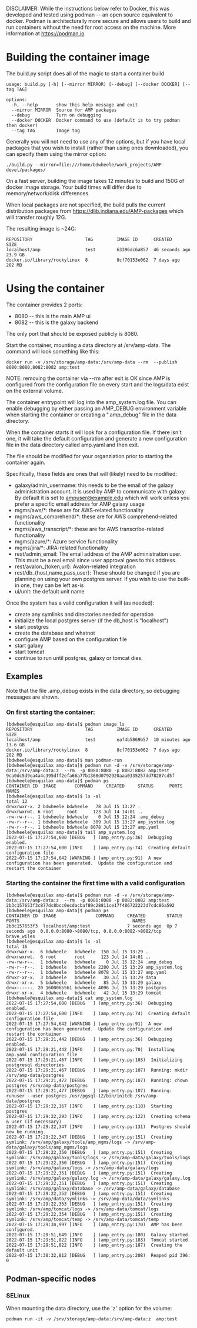 DISCLAIMER:  While the instructions below refer to Docker, this was developed
and tested using podman -- an open source equivalent to docker.  Podman is
architecturally more secure and allows users to build and run containers 
without the need for root access on the machine.  More information at
https://podman.io

# Building the container image

The build.py script does all of the magic to start a container build

```
usage: build.py [-h] [--mirror MIRROR] [--debug] [--docker DOCKER] [--tag TAG]

options:
  -h, --help       show this help message and exit
  --mirror MIRROR  Source for AMP packages
  --debug          Turn on debugging
  --docker DOCKER  Docker command to use (default is to try podman then docker)
  --tag TAG        Image tag
```

Generally you will not need to use any of the options, but if you have local packages
that you wish to install (rather than using ones downloaded), you can specify them 
using the mirror option:

```
./build.py --mirror=file:///home/bdwheele/work_projects/AMP-devel/packages/
```

On a fast server, building the image takes 12 minutes to build and 150G of docker image storage.
Your build times will differ due to memory/network/disk differences.

When local packages are not specified, the build pulls the current distribution packages from 
https://dlib.indiana.edu/AMP-packages which will transfer roughly 12G.

The resulting image is ~24G:

```
REPOSITORY                    TAG         IMAGE ID      CREATED         SIZE
localhost/amp                 test        63396dc6a857  46 seconds ago  23.9 GB
docker.io/library/rockylinux  8           8cf70153e062  7 days ago      202 MB
```


# Using the container
The container provides 2 ports:
* 8080 -- this is the main AMP ui
* 8082 -- this is the galaxy backend

The only port that should be exposed publicly is 8080.


Start the container, mounting a data directory at /srv/amp-data.  The
command will look something like this:

```
docker run -v /srv/storage/amp-data:/srv/amp-data --rm  --publish 8080:8080,8082:8082 amp:test
```

NOTE: removing the container via --rm after exit is OK since AMP is configured
from the configuration file on every start and the logs/data exist on the
external volume.

The container entrypoint will log into the amp_system.log file.  You can
enable debugging by either passing an AMP_DEBUG environment variable when
starting the container or creating a ".amp_debug" file in the data directory.

When the container starts it will look for a configuration file.  If there isn't
one, it will take the default configuration and generate a new configuration 
file in the data directory called amp.yaml and then exit.  

The file should be modified for your organziation prior to starting the container
again.

Specifically, these fields are ones that will (likely) need to be
modified:
* galaxy/admin_usermame:  this needs to be the email of the galaxy administration account.
  it is used by AMP to communicate with galaxy.  By default it is set to ampuser@example.edu
  which will work unless you prefer a specific email address for AMP galaxy usage
* mgms/aws/*:  these are for AWS-related functionality
* mgms/aws_comprehend/*:  these are for AWS comprehend-related functionality
* mgms/aws_transcript/*:  these are for AWS transcribe-related functionality
* mgms/azure/*:  Azure service functionality
* mgms/jira/*:  JIRA-related functionality
* rest/admin_email:  The email address of the AMP administration user. This must be a
  real email since user approval goes to this address.
* rest/avalon_{token,url}: Avalon-related integration
* rest/db_{host,name,pass,user}:  These should be changed if you are planning on 
  using your own postgres server.  If you wish to use the built-in one, they can
  be left as-is
* ui/unit:  the default unit name 

Once the system has a valid configuration it will (as needed):
* create any symlinks and directories needed for operation
* initialize the local postgres server (if the db_host is "localhost")
* start postgres 
* create the database and whatnot
* configure AMP based on the configuration file
* start galaxy
* start tomcat
* continue to run until postgres, galaxy or tomcat dies.


## Examples
Note that the file .amp_debug exists in the data directory, so debugging messages are shown.

### On first starting the container:

```
[bdwheele@esquilax amp-data]$ podman image ls
REPOSITORY                    TAG         IMAGE ID      CREATED         SIZE
localhost/amp                 test        eaf4b5869b57  10 minutes ago  13.6 GB
docker.io/library/rockylinux  8           8cf70153e062  7 days ago      202 MB
[bdwheele@esquilax amp-data]$ man podman-run
[bdwheele@esquilax amp-data]$ podman run -d -v /srv/storage/amp-data:/srv/amp-data:z  --rm  -p 8080:8080 -p 8082:8082 amp:test
9ca0dc5d9ea4a4c395dff2efa66a77b1368d0792920aaa0335257dd78287cd5f
[bdwheele@esquilax amp-data]$ podman ps
CONTAINER ID  IMAGE       COMMAND     CREATED     STATUS      PORTS       NAMES
[bdwheele@esquilax amp-data]$ ls -al
total 12
drwxrwxr-x. 2 bdwheele bdwheele   78 Jul 15 13:27 .
drwxrwxrwt. 6 root     root      123 Jul 14 14:01 ..
-rw-rw-r--. 1 bdwheele bdwheele    0 Jul 15 12:24 .amp_debug
-rw-r--r--. 1 bdwheele bdwheele  309 Jul 15 13:27 amp_system.log
-rw-r--r--. 1 bdwheele bdwheele 8078 Jul 15 13:27 amp.yaml
[bdwheele@esquilax amp-data]$ tail amp_system.log
2022-07-15 17:27:54,600 [DEBUG   ] (amp_entry.py:36)  Debugging enabled.
2022-07-15 17:27:54,600 [INFO    ] (amp_entry.py:74)  Creating default configuration file
2022-07-15 17:27:54,642 [WARNING ] (amp_entry.py:91)  A new configuration has been generated.  Update the configuration and restart the container
```

### Starting the container the first time with a valid configuration
```
[bdwheele@esquilax amp-data]$ podman run -d -v /srv/storage/amp-data:/srv/amp-data:z  --rm  -p 8080:8080 -p 8082:8082 amp:test
2b3c157653f3c877dc8bcc0ecdacbaf89c28811ce17f486722223d7cdc86a592
[bdwheele@esquilax amp-data]$ podman ps
CONTAINER ID  IMAGE               COMMAND     CREATED        STATUS            PORTS                                           NAMES
2b3c157653f3  localhost/amp:test              7 seconds ago  Up 7 seconds ago  0.0.0.0:8080->8080/tcp, 0.0.0.0:8082->8082/tcp  brave_wiles
[bdwheele@esquilax amp-data]$ ls -al
total 16
drwxrwxr-x.  6 bdwheele   bdwheele  150 Jul 15 13:29 .
drwxrwxrwt.  6 root       root      123 Jul 14 14:01 ..
-rw-rw-r--.  1 bdwheele   bdwheele    0 Jul 15 12:24 .amp_debug
-rw-r--r--.  1 bdwheele   bdwheele 2280 Jul 15 13:29 amp_system.log
-rw-r--r--.  1 bdwheele   bdwheele 8078 Jul 15 13:27 amp.yaml
drwxr-xr-x.  3 bdwheele   bdwheele   30 Jul 15 13:29 data
drwxr-xr-x.  5 bdwheele   bdwheele   85 Jul 15 13:29 galaxy
drwx------. 20 1600065561 bdwheele 4096 Jul 15 13:29 postgres
drwxr-xr-x.  4 bdwheele   bdwheele   42 Jul 15 13:29 tomcat
[bdwheele@esquilax amp-data]$ cat amp_system.log
2022-07-15 17:27:54,600 [DEBUG   ] (amp_entry.py:36)  Debugging enabled.
2022-07-15 17:27:54,600 [INFO    ] (amp_entry.py:74)  Creating default configuration file
2022-07-15 17:27:54,642 [WARNING ] (amp_entry.py:91)  A new configuration has been generated.  Update the configuration and restart the container
2022-07-15 17:29:21,442 [DEBUG   ] (amp_entry.py:36)  Debugging enabled.
2022-07-15 17:29:21,442 [INFO    ] (amp_entry.py:70)  Installing amp.yaml configuration file
2022-07-15 17:29:21,467 [INFO    ] (amp_entry.py:103)  Initializing postgresql directories
2022-07-15 17:29:21,467 [DEBUG   ] (amp_entry.py:107)  Running: mkdir /srv/amp-data/postgres
2022-07-15 17:29:21,472 [DEBUG   ] (amp_entry.py:107)  Running: chown postgres /srv/amp-data/postgres
2022-07-15 17:29:21,477 [DEBUG   ] (amp_entry.py:107)  Running: runuser --user postgres /usr/pgsql-12/bin/initdb /srv/amp-data/postgres
2022-07-15 17:29:22,167 [INFO    ] (amp_entry.py:118)  Starting postgres
2022-07-15 17:29:22,293 [INFO    ] (amp_entry.py:122)  Creating schema & user (if necessary)
2022-07-15 17:29:22,347 [INFO    ] (amp_entry.py:131)  Postgres should now be running.
2022-07-15 17:29:22,347 [DEBUG   ] (amp_entry.py:151)  Creating symlink: /srv/amp/galaxy/tools/amp_mgms/logs -> /srv/amp-data/galaxy/tools/amp_mgms/logs
2022-07-15 17:29:22,350 [DEBUG   ] (amp_entry.py:151)  Creating symlink: /srv/amp/galaxy/tools/logs -> /srv/amp-data/galaxy/tools/logs
2022-07-15 17:29:22,350 [DEBUG   ] (amp_entry.py:151)  Creating symlink: /srv/amp/galaxy/logs -> /srv/amp-data/galaxy/logs
2022-07-15 17:29:22,351 [DEBUG   ] (amp_entry.py:151)  Creating symlink: /srv/amp/galaxy/galaxy.log -> /srv/amp-data/galaxy/galaxy.log
2022-07-15 17:29:22,351 [DEBUG   ] (amp_entry.py:151)  Creating symlink: /srv/amp/galaxy/database -> /srv/amp-data/galaxy/database
2022-07-15 17:29:22,352 [DEBUG   ] (amp_entry.py:151)  Creating symlink: /srv/amp/data/symlinks -> /srv/amp-data/data/symlinks
2022-07-15 17:29:22,353 [DEBUG   ] (amp_entry.py:151)  Creating symlink: /srv/amp/tomcat/logs -> /srv/amp-data/tomcat/logs
2022-07-15 17:29:22,354 [DEBUG   ] (amp_entry.py:151)  Creating symlink: /srv/amp/tomcat/temp -> /srv/amp-data/tomcat/temp
2022-07-15 17:29:34,997 [INFO    ] (amp_entry.py:170)  AMP has been configured.
2022-07-15 17:29:51,649 [INFO    ] (amp_entry.py:180)  Galaxy started.
2022-07-15 17:29:51,822 [INFO    ] (amp_entry.py:183)  Tomcat started
2022-07-15 17:29:51,822 [INFO    ] (amp_entry.py:187)  Creating the default unit
2022-07-15 17:30:32,812 [DEBUG   ] (amp_entry.py:208)  Reaped pid 396: 0
```


## Podman-specific nodes

### SELinux

When mounting the data directory, use the 'z' option for the volume:

```
podman run -it -v /srv/storage/amp-data:/srv/amp-data:z  amp:test
```





